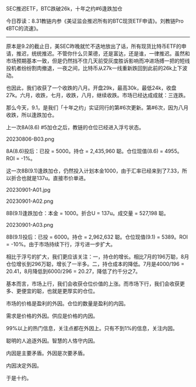 
SEC推迟ETF，BTC跌破26k，十年之约#6逢跌加仓

今日荐读：8.31教链内参《美证监会推迟所有的BTC现货ETF申请》。刘教链Pro《BTC的流速》。

---

原本是9.2的截止日，美SEC昨晚就忙不迭地放出了话，所有现货比特币ETF的申请，推迟，统统推迟。不管你什么贝莱德，还是富达，还是谁，一律推迟。虽然和市场预期基本一致，但是仍然挡不住几天前受灰度胜诉影响而冲进场搏一把的短线投机者纷纷割肉撤退，一夜之间，比特币从27k一线重新跌回到此前的26k上下波动。

也因此，我们收获了一个收跌的八月。开盘29k，最高30k，最低24k，收盘27k。六月，收跌，七月，收跌，八月，继续收跌。市场已经达成成就：三连跌。

那么今天，9.1，是我们「十年之约」实证同行的第#6次更新。第#6次，因为八月收跌，所以逢跌加仓。

上一次8A(8.6) #5加仓之后，教链的仓位已经进入浮亏状态。

20230806-B03.png

8A(8.6)投后：已投 = 5000。持仓 = 2,435,960 聪。仓位现值(8.6) = 4955。ROI = -1%。

这一次8B(9.1)逢跌加仓，仍然投入计划本金1000，由于汇率已经来到了7.33，所以折合也就是137u。直接市价单进。

20230901-A01.jpg

20230901-A02.png

8B(9.1)逢跌加仓：本金 = 1000。折合U = 137u。成交量 = 527,198 聪。

20230901-A03.png

8B(9.1)投后：已投 = 6000。持仓 = 2,962,632 聪。仓位现值(9.1) = 5389。ROI = -10%。由于市场持续下行，浮亏进一步扩大。

相比于浮亏的扩大，我们更应该关注：一，持仓的增长。相比7月的196万聪，8月仓位增长到296万聪，增长了一半多。二，持仓成本的降低。7月是4000/196 = 20.41，8月降低到6000/296 = 20.27，降低了约千分之7。

基本而言，市场上行，我们会收获仓位价值的上涨。而市场下行，我们会收获更多、更便宜的聪，也就是更厚实的仓位。

市场的价格是盈利的外因。仓位的数量是盈利的内因。

需求是价格的外因。供应是价格的内因。

99%以上的热门信息，关注点都在外因上。只有不到1%的信息，关注内因。

聪明的人追逐外因。智慧的人恪守内因。

内因是主要矛盾。外因是次要矛盾。

内因决定外因。

于是十约。
